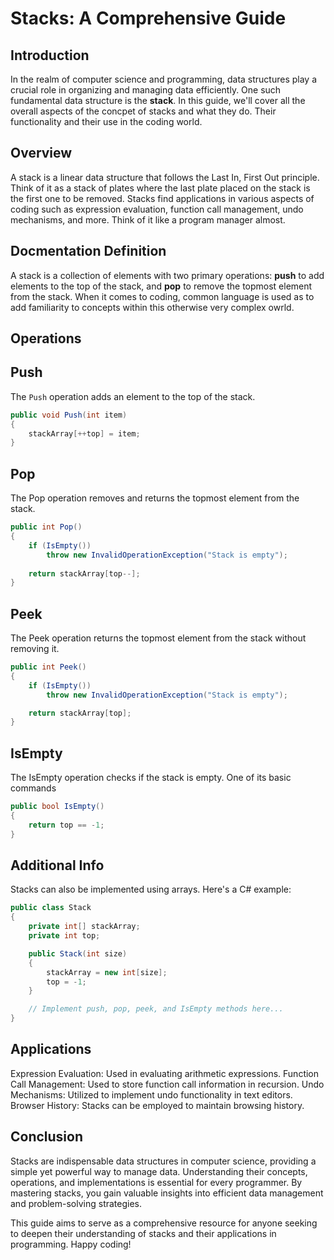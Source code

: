 # Stacks: A Comprehensive Guide

## Introduction
In the realm of computer science and programming, data structures play a crucial role in organizing and managing data efficiently. One such fundamental data structure is the **stack**. In this guide, we'll cover all the overall aspects of the concpet of stacks and what they do. Their functionality and their use in the coding world. 


## Overview
A stack is a linear data structure that follows the Last In, First Out principle. Think of it as a stack of plates where the last plate placed on the stack is the first one to be removed. Stacks find applications in various aspects of coding such as expression evaluation, function call management, undo mechanisms, and more. Think of it like a program manager almost. 

## Docmentation Definition
A stack is a collection of elements with two primary operations: **push** to add elements to the top of the stack, and **pop** to remove the topmost element from the stack. When it comes to coding, common language is used as to add familiarity to concepts within this otherwise very complex owrld. 

## Operations

## Push 
The `Push` operation adds an element to the top of the stack.
```csharp
public void Push(int item)
{
    stackArray[++top] = item;
}
```
## Pop 
The Pop operation removes and returns the topmost element from the stack.

```csharp
public int Pop()
{
    if (IsEmpty())
        throw new InvalidOperationException("Stack is empty");
        
    return stackArray[top--];
}
```
## Peek 
The Peek operation returns the topmost element from the stack without removing it.

```csharp
public int Peek()
{
    if (IsEmpty())
        throw new InvalidOperationException("Stack is empty");

    return stackArray[top];
}
```
## IsEmpty 
The IsEmpty operation checks if the stack is empty. One of its basic commands

```csharp
public bool IsEmpty()
{
    return top == -1;
}
```
## Additional Info
Stacks can also be implemented using arrays. Here's a C# example:

```csharp
public class Stack
{
    private int[] stackArray;
    private int top;

    public Stack(int size)
    {
        stackArray = new int[size];
        top = -1;
    }

    // Implement push, pop, peek, and IsEmpty methods here...
}
```
## Applications

Expression Evaluation: Used in evaluating arithmetic expressions.
Function Call Management: Used to store function call information in recursion.
Undo Mechanisms: Utilized to implement undo functionality in text editors.
Browser History: Stacks can be employed to maintain browsing history.

## Conclusion

Stacks are indispensable data structures in computer science, providing a simple yet powerful way to manage data. Understanding their concepts, operations, and implementations is essential for every programmer. By mastering stacks, you gain valuable insights into efficient data management and problem-solving strategies.

This guide aims to serve as a comprehensive resource for anyone seeking to deepen their understanding of stacks and their applications in programming. Happy coding!